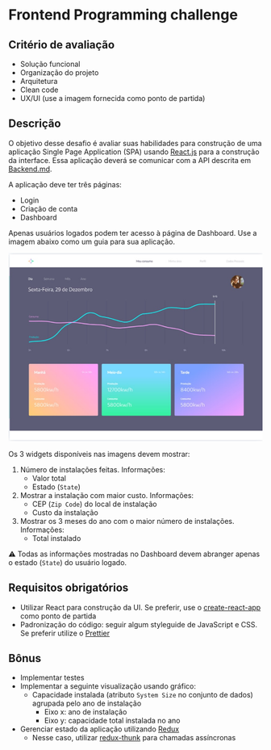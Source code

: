 # Frontend Programming challenge

## Critério de avaliação
 - Solução funcional
 - Organização do projeto
 - Arquitetura
 - Clean code
 - UX/UI (use a imagem fornecida como ponto de partida)

## Descrição

O objetivo desse desafio é avaliar suas habilidades para construção de uma aplicação Single Page Application (SPA) usando [React.js](https://reactjs.org) para a construção da interface. Essa aplicação deverá se comunicar com a API descrita em [Backend.md](https://github.com/orbita-cc/challenge/blob/master/Backend.md#backend-programming-challenge).

 A aplicação deve ter três páginas:
  - Login
  - Criação de conta
  - Dashboard
  
Apenas usuários logados podem ter acesso à página de Dashboard. Use a imagem abaixo como um guia para sua aplicação.

![Dashboard look](https://github.com/sauloaguiar/orbita.cc/blob/master/data/dahsboard.jpg "Dashboard")

Os 3 widgets disponíveis nas imagens devem mostrar:
  1. Número de instalações feitas. Informações:
     - Valor total
     - Estado (`State`)
  2. Mostrar a instalação com maior custo. Informações:
     - CEP (`Zip Code`) do local de instalação
     - Custo da instalação
  3. Mostrar os 3 meses do ano com o maior número de instalações. Informações:
     - Total instalado
    
⚠️ Todas as informações mostradas no Dashboard devem abranger apenas o estado (`State`) do usuário logado.

## Requisitos obrigatórios
 - Utilizar React para construção da UI. Se preferir, use o [create-react-app](https://github.com/facebook/create-react-app) como ponto de partida
 - Padronização do código: seguir algum styleguide de JavaScript e CSS. Se preferir utilize o [Prettier](https://prettier.io/)

## Bônus
 - Implementar testes
 - Implementar a seguinte visualização usando gráfico:
   - Capacidade instalada (atributo `System Size` no conjunto de dados) agrupada pelo ano de instalação
     - Eixo x: ano de instalação
     - Eixo y: capacidade total instalada no ano
 - Gerenciar estado da aplicação utilizando [Redux](https://redux.js.org)
   - Nesse caso, utilizar [redux-thunk](https://github.com/reduxjs/redux-thunk) para chamadas assíncronas
   
 
